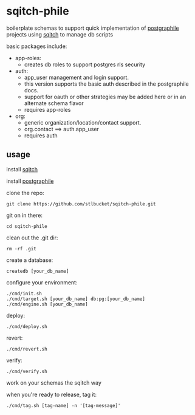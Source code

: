 # sqitch-phile #

<p>
  boilerplate schemas to support quick implementation 
  of <a href="https://www.graphile.org/postgraphile/">postgraphile</a> projects
  using <a href="http://sqitch.org/">sqitch</a> to manage db scripts
</p>

basic packages include:
- app-roles: 
  - creates db roles to support postgres rls security
- auth: 
  - app_user management and login support.  
  - this version supports the basic auth described in the postgraphile docs.
  - support for oauth or other strategies may be added here or in an alternate schema flavor
  - requires app-roles
- org: 
  - generic organization/location/contact support.
  - org.contact ==> auth.app_user
  - requires auth
  

## usage ##
install <a href="http://sqitch.org/">sqitch</a>

install <a href="https://www.graphile.org/postgraphile/">postgraphile</a>

clone the repo:  
```$xslt
git clone https://github.com/stlbucket/sqitch-phile.git
```
git on in there:
```$xslt
cd sqitch-phile
```
clean out the .git dir:
```$xslt
rm -rf .git
```
create a database:
```$xslt
createdb [your_db_name]
```
configure your environment:
```$xslt
./cmd/init.sh
./cmd/target.sh [your_db_name] db:pg:[your_db_name]
./cmd/engine.sh [your_db_name]
```
deploy:
```$xslt
./cmd/deploy.sh
```
revert:
```$xslt
./cmd/revert.sh
```
verify:
```$xslt
./cmd/verify.sh
```

work on your schemas the sqitch way

when you're ready to release, tag it:
```$xslt
./cmd/tag.sh [tag-name] -n '[tag-message]'
```
